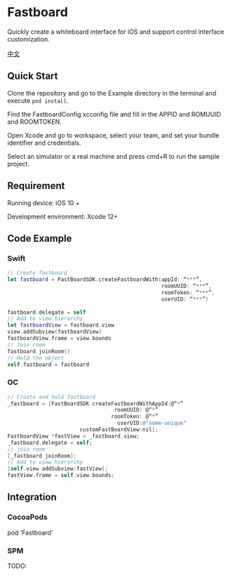 # Fastboard
Quickly create a whiteboard interface for iOS and support control interface customization.
<p><a href="./README.md">中文</a></p>

## Quick Start

Clone the repository and go to the Example directory in the terminal and execute `pod install`.

Find the FastboardConfig.xcconfig file and fill in the APPID and ROMUUID and ROOMTOKEN.

Open Xcode and go to workspace, select your team, and set your bundle identifier and credentials.

Select an simulator or a real machine and press cmd+R to run the sample project.

## Requirement
Running device: iOS 10 +

Development environment: Xcode 12+

## Code Example
### Swift
```swift
// Create fastboard
let fastboard = FastBoardSDK.createFastboardWith(appId: “***”,
                                                 roomUUID: “***”,
                                                 roomToken: “***”,
                                                 userUID: “***”)
        
fastboard.delegate = self
// Add to view hierarchy
let fastboardView = fastboard.view
view.addSubview(fastboardView)
fastboardView.frame = view.bounds
// Join room
fastboard.joinRoom()
// Hold the object
self.fastboard = fastboard
```
### OC
```ObjectiveC
// Create and hold fastboard
_fastboard = [FastBoardSDK createFastboardWithAppId:@“*”
                                  roomUUID: @“*”
                                 roomToken: @“*”
                                   userUID:@"some-unique"
                       customFastBoardView:nil];
FastboardView *fastView = _fastboard.view;
_fastboard.delegate = self;
// join room
[_fastboard joinRoom];
// Add to view hierarchy
[self.view addSubview:fastView];
fastView.frame = self.view.bounds;
```
## Integration
### CocoaPods
pod ‘Fastboard’
### SPM
TODO:

